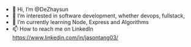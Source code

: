 - 👋 Hi, I’m @DeZhaysun
- 👀 I’m interested in software development, whether devops, fullstack, 
- 🌱 I’m currently learning Node, Express and Algorithms
- 📫 How to reach me on LinkedIn https://www.linkedin.com/in/jasontang03/

<!---
DeZhaysun/DeZhaysun is a ✨ special ✨ repository because its `README.md` (this file) appears on your GitHub profile.
You can click the Preview link to take a look at your changes.
---> 
